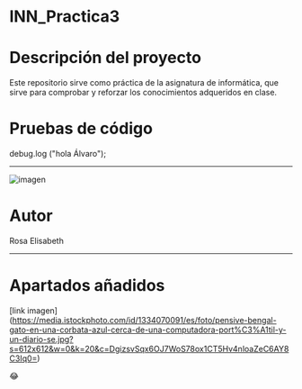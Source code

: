 # INN_Practica3
# Descripción del proyecto

Este repositorio sirve como práctica de la asignatura de informática, que sirve para comprobar y reforzar los conocimientos adqueridos en clase.

# Pruebas de código

debug.log ("hola Álvaro");

---

![imagen](imagenapartado5.png)

# Autor

Rosa Elisabeth

--- 

# Apartados añadidos

[link imagen] (https://media.istockphoto.com/id/1334070091/es/foto/pensive-bengal-gato-en-una-corbata-azul-cerca-de-una-computadora-port%C3%A1til-y-un-diario-se.jpg?s=612x612&w=0&k=20&c=DgizsvSqx6OJ7WoS78ox1CT5Hv4nloaZeC6AY8C3Iq0=)

:joy: 


